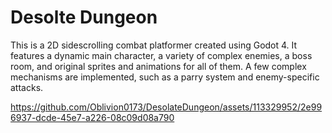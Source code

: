 # Desolte Dungeon

This is a 2D sidescrolling combat platformer created using Godot 4. It features a dynamic main character, a variety of complex enemies, a boss room, 
 and original sprites and animations for all of them. A few complex mechanisms are implemented, such as a parry system and enemy-specific attacks.

https://github.com/Oblivion0173/DesolateDungeon/assets/113329952/2e996937-dcde-45e7-a226-08c09d08a790

